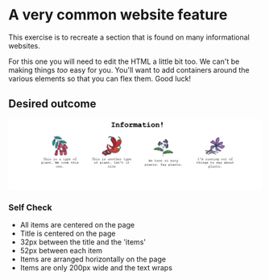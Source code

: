 # A very common website feature

This exercise is to recreate a section that is found on many informational websites.

For this one you will need to edit the HTML a little bit too. We can't be making things _too_ easy for you. You'll want to add containers around the various elements so that you can flex them. Good luck!

## Desired outcome

![desired outcome](./desired-outcome.png)

### Self Check

- All items are centered on the page
- Title is centered on the page
- 32px between the title and the 'items'
- 52px between each item
- Items are arranged horizontally on the page
- Items are only 200px wide and the text wraps